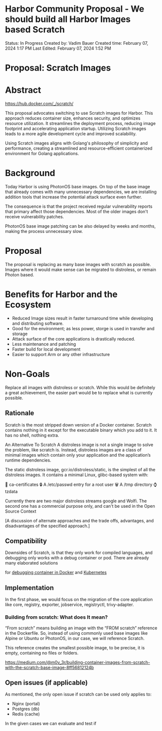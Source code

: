 # Harbor Community Proposal - We should build all Harbor Images based Scratch

Status: In Progress
Created by: Vadim Bauer
Created time: February 07, 2024 1:17 PM
Last Edited: February 07, 2024 1:52 PM

# **Proposal: Scratch Images**

# **Abstract**

https://hub.docker.com/_/scratch/

This proposal advocates switching to use Scratch images for Harbor.
This approach reduces container size, enhances security, and optimizes resource
utilization.
It streamlines the deployment process, reducing image footprint and accelerating
application startup.
Utilizing Scratch images leads to a more agile development cycle and improved
scalability.

Using Scratch images aligns with Golang's philosophy of simplicity and
performance,
creating a streamlined and resource-efficient containerized environment for
Golang applications.

# **Background**

Today Harbor is using PhotonOS base images. On top of the base image that
already
comes with many unnecessary dependencies, we are installing addition tools that
increase the potential attack surface even further.

The consequence is that the project received regular vulnerability reports that
primary affect those dependencies.
Most of the older images don't receive vulnerability patches.

PhotonOS base image patching can be also delayed by weeks and months, making the
process unnecessary slow.

# **Proposal**

The proposal is replacing as many base images with scratch as possible.
Images where it would make sense can be migrated to distroless, or remain Photon
based.

# **Benefits for Harbor and the Ecosystem**

* Reduced Image sizes result in faster turnaround time while developing and
  distributing software.
* Good for the environment; as less power, storge is used in transfer and
  storage
* Attack surface of the core applications is drastically reduced.
* Less maintenance and patching
* Faster build for local development
* Easier to support Arm or any other infrastructure

# **Non-Goals**

Replace all images with distroless or scratch. While this would be definitely a
great achievement, the easier part would be to replace what is currently
possible.

## Rationale

Scratch is the most stripped down version of a Docker container.
Scratch contains nothing in it except for the executable binary which you add to
it.
It has no shell, nothing extra.

An Alternative To Scratch
A distroless image is not a single image to solve the problem, like scratch is.
Instead, distroless images are a class of minimal images which contain only your
application and the application’s runtime dependencies.

The static distroless image, gcr.io/distroless/static, is the simplest of all
the distroless images.
It contains a minimal Linux, glibc-based system with:

📝 ca-certificates
🔒 A /etc/passwd entry for a root user
🗑️ A /tmp directory
⌚ tzdata

Currently there are two major distroless streams google and Wolfi.
The second one has a commercial purpose only, and can't be used in the Open
Source Context

[A discussion of alternate approaches and the trade offs, advantages, and disadvantages of the specified approach.]

## Compatibility

Downsides of Scratch, is that they only work for compiled languages, and
debugging only works with a debug container or pod.
There are already many elaborated solutions

for [debugging container in Docker](https://docs.docker.com/engine/reference/commandline/debug/)
and [Kubernetes](https://kubernetes.io/docs/tasks/debug/debug-cluster/kubectl-node-debug/)

## Implementation

In the first phase, we would focus on the migration of the core application like
core, registry, exporter, jobservice, registryctl, trivy-adapter.

### Building from scratch: What does It mean?

“From scratch” means building an image with the “FROM scratch” reference in the
Dockerfile.
So, instead of using commonly used base images like Alpine or Ubuntu or
PhotonOS, in our case, we will reference Scratch.

This reference creates the smallest possible image, to be precise, it is empty,
containing no files or folders.

https://medium.com/@m0v_3r/building-container-images-from-scratch-with-the-scratch-base-image-8ff56812124b

## Open issues (if applicable)

As mentioned, the only open issue if scratch can be used only applies to:

* Nginx (portal)
* Postgres (db)
* Redis (cache)

In the given cases we can evaluate and test if 
